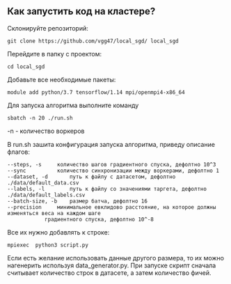 ## Как запустить код на кластере?

Склонируйте репозиторий:
	
	git clone https://github.com/vgg47/local_sgd/ local_sgd

Перейдите в папку с проектом:
	
	сd local_sgd

Добавьте все необходимые пакеты:
	
	module add python/3.7 tensorflow/1.14 mpi/openmpi4-x86_64 

Для запуска алгоритма выполните команду

	sbatch -n 20 ./run.sh 

-n - количество воркеров

В run.sh зашита конфигурация запуска алгоритма, приведу описание флагов:
	
	--steps, -s		количество шагов градиентного спуска, дефолтно 10^3
	--sync			количество синхронизации между воркерами, дефолтно 1
	--dataset, -d		путь к файлу с датасетом, дефолтно ./data/default_data.csv
	--labels, -l		путь к файлу со значениями таргета, дефолтно ./data/default_labels.csv
	--batch-size, -b	размер батча, дефолтно 16
	--precision		минимальное евклидово расстояние, на которое должны изменяться веса на каждом шаге 
				градиентного спуска, дефолтно 10^-8

Все их нужно добавлять к строке:

	mpiexec  python3 script.py 

Если есть желание использовать данные другого размера, то их можно нагенерить используя data_generator.py.
При запуске скрипт сначала считывает количество строк в датасете, а затем количество фичей.

